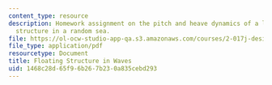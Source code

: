 ```yaml
---
content_type: resource
description: Homework assignment on the pitch and heave dynamics of a large floating
  structure in a random sea.
file: https://ol-ocw-studio-app-qa.s3.amazonaws.com/courses/2-017j-design-of-electromechanical-robotic-systems-fall-2009/1468c28d65f96b267b230a835cebd293_MIT2_017JF09_p28.pdf
file_type: application/pdf
resourcetype: Document
title: Floating Structure in Waves
uid: 1468c28d-65f9-6b26-7b23-0a835cebd293
---
```

